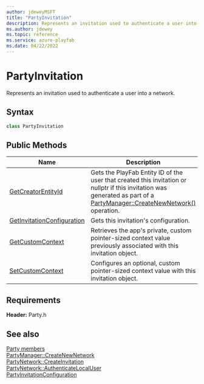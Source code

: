 ```yaml
---
author: jdeweyMSFT
title: "PartyInvitation"
description: Represents an invitation used to authenticate a user into a network.
ms.author: jdewey
ms.topic: reference
ms.service: azure-playfab
ms.date: 04/22/2022
---
```


# PartyInvitation  

Represents an invitation used to authenticate a user into a network.  

## Syntax  
  
```cpp  
class PartyInvitation  
```  
  
## Public Methods  
  
| Name | Description |  
| --- | --- |  
| [GetCreatorEntityId](methods/partyinvitation_getcreatorentityid.md) | Gets the PlayFab Entity ID of the user that created this invitation or nullptr if this invitation was generated as part of a [PartyManager::CreateNewNetwork()](../PartyManager/methods/partymanager_createnewnetwork.md) operation. |  
| [GetInvitationConfiguration](methods/partyinvitation_getinvitationconfiguration.md) | Gets this invitation's configuration. |  
| [GetCustomContext](methods/partyinvitation_getcustomcontext.md) | Retrieves the app's private, custom pointer-sized context value previously associated with this invitation object. |  
| [SetCustomContext](methods/partyinvitation_setcustomcontext.md) | Configures an optional, custom pointer-sized context value with this invitation object. |  

  
  
## Requirements  
  
**Header:** Party.h
  
## See also  
[Party members](../../party_members.md)  
[PartyManager::CreateNewNetwork](../PartyManager/methods/partymanager_createnewnetwork.md)  
[PartyNetwork::CreateInvitation](../PartyNetwork/methods/partynetwork_createinvitation.md)  
[PartyNetwork::AuthenticateLocalUser](../PartyNetwork/methods/partynetwork_authenticatelocaluser.md)  
[PartyInvitationConfiguration](../../structs/partyinvitationconfiguration.md)
  
  
  
